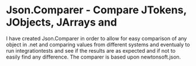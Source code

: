 # Json.Comparer - Compare JTokens, JObjects, JArrays and 
I have created Json.Comparer in order to allow for easy comparison of any object in .net and 
comparing values from different systems and eventualy to run integrationtests and see if the results are as expected and if not to easily find any difference. The comparer is based upon newtonsoft.json.
